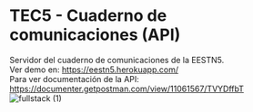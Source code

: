 # TEC5 - Cuaderno de comunicaciones (API)

Servidor del cuaderno de comunicaciones de la EESTN5.<br>
Ver demo en: https://eestn5.herokuapp.com/ <br>
Para ver documentación de la API: https://documenter.getpostman.com/view/11061567/TVYDffbT <br>
![fullstack (1)](https://user-images.githubusercontent.com/63746055/97009209-335d0800-151a-11eb-8efb-1dad9aa6292e.jpg)
